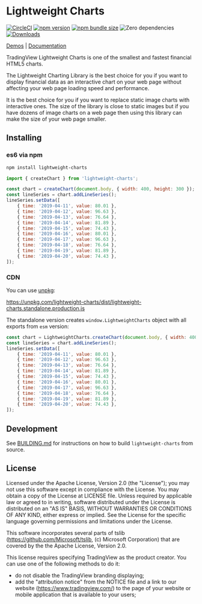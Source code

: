 # Lightweight Charts

[![CircleCI](https://img.shields.io/circleci/build/github/tradingview/lightweight-charts.svg)](https://circleci.com/gh/tradingview/lightweight-charts)
[![npm version](https://badge.fury.io/js/lightweight-charts.svg)](https://www.npmjs.com/package/lightweight-charts)
[![npm bundle size](https://badgen.net/bundlephobia/minzip/lightweight-charts)](https://bundlephobia.com/result?p=lightweight-charts)
![Zero dependencies](https://badgen.net/badge/dependencies/0/green)
[![Downloads](https://img.shields.io/npm/dm/lightweight-charts.svg)](https://www.npmjs.com/package/lightweight-charts)

[Demos](https://www.tradingview.com/lightweight-charts/) | [Documentation](./docs/README.md)

TradingView Lightweight Charts is one of the smallest and fastest financial HTML5 charts.

The Lightweight Charting Library is the best choice for you if you want to display financial data as an interactive chart on your web page without affecting your web page loading speed and performance.

It is the best choice for you if you want to replace static image charts with interactive ones.
The size of the library is close to static images but if you have dozens of image charts on a web page then using this library can make the size of your web page smaller.

## Installing

### es6 via npm

```bash
npm install lightweight-charts
```

```js
import { createChart } from 'lightweight-charts';

const chart = createChart(document.body, { width: 400, height: 300 });
const lineSeries = chart.addLineSeries();
lineSeries.setData([
    { time: '2019-04-11', value: 80.01 },
    { time: '2019-04-12', value: 96.63 },
    { time: '2019-04-13', value: 76.64 },
    { time: '2019-04-14', value: 81.89 },
    { time: '2019-04-15', value: 74.43 },
    { time: '2019-04-16', value: 80.01 },
    { time: '2019-04-17', value: 96.63 },
    { time: '2019-04-18', value: 76.64 },
    { time: '2019-04-19', value: 81.89 },
    { time: '2019-04-20', value: 74.43 },
]);
```

### CDN

You can use [unpkg](https://unpkg.com/):

<https://unpkg.com/lightweight-charts/dist/lightweight-charts.standalone.production.js>

The standalone version creates `window.LightweightCharts` object with all exports from `esm` version:

```js
const chart = LightweightCharts.createChart(document.body, { width: 400, height: 300 });
const lineSeries = chart.addLineSeries();
lineSeries.setData([
    { time: '2019-04-11', value: 80.01 },
    { time: '2019-04-12', value: 96.63 },
    { time: '2019-04-13', value: 76.64 },
    { time: '2019-04-14', value: 81.89 },
    { time: '2019-04-15', value: 74.43 },
    { time: '2019-04-16', value: 80.01 },
    { time: '2019-04-17', value: 96.63 },
    { time: '2019-04-18', value: 76.64 },
    { time: '2019-04-19', value: 81.89 },
    { time: '2019-04-20', value: 74.43 },
]);
```

## Development

See [BUILDING.md](./BUILDING.md) for instructions on how to build `lightweight-charts` from source.

## License

Licensed under the Apache License, Version 2.0 (the "License"); you may not use this software except in compliance with the License.
You may obtain a copy of the License at LICENSE file.
Unless required by applicable law or agreed to in writing, software distributed under the License is distributed on an "AS IS" BASIS, WITHOUT WARRANTIES OR CONDITIONS OF ANY KIND, either express or implied. See the License for the specific language governing permissions and limitations under the License.

This software incorporates several parts of tslib (<https://github.com/Microsoft/tslib>, (c) Microsoft Corporation) that are covered by the the Apache License, Version 2.0.

This license requires specifying TradingView as the product creator. You can use one of the following methods to do it:

- do not disable the TradingView branding displaying;
- add the "attribution notice" from the NOTICE file and a link to our website (<https://www.tradingview.com/>) to the page of your website or mobile application that is available to your users;
